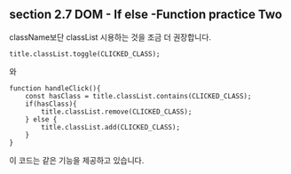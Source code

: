 ## section 2.7 DOM - If else -Function practice Two

className보단 classList 시용하는 것을 조금 더 권장합니다.

```
title.classList.toggle(CLICKED_CLASS);
```
와 
```
function handleClick(){
    const hasClass = title.classList.contains(CLICKED_CLASS);
    if(hasClass){
        title.classList.remove(CLICKED_CLASS);
    } else {
        title.classList.add(CLICKED_CLASS);
    }
}
```
이 코드는 같은 기능을 제공하고 있습니다.